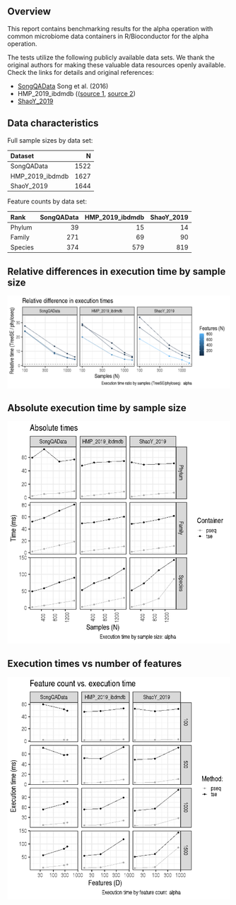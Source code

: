 Overview
--------

This report contains benchmarking results for the alpha operation with
common microbiome data containers in R/Bioconductor for the alpha
operation.

The tests utilize the following publicly available data sets. We thank
the original authors for making these valuable data resources openly
available. Check the links for details and original references:

-   [SongQAData](https://microbiome.github.io/microbiomeDataSets/reference/SongQAData.html)
    Song et al. (2016)
-   HMP\_2019\_ibdmdb (([source
    1](https://pubmed.ncbi.nlm.nih.gov/29311644/), [source
    2](https://pubmed.ncbi.nlm.nih.gov/31142855/))
-   [ShaoY\_2019](https://pubmed.ncbi.nlm.nih.gov/31534227/)

Data characteristics
--------------------

Full sample sizes by data set:

<table>
<thead>
<tr class="header">
<th style="text-align: left;">Dataset</th>
<th style="text-align: right;">N</th>
</tr>
</thead>
<tbody>
<tr class="odd">
<td style="text-align: left;">SongQAData</td>
<td style="text-align: right;">1522</td>
</tr>
<tr class="even">
<td style="text-align: left;">HMP_2019_ibdmdb</td>
<td style="text-align: right;">1627</td>
</tr>
<tr class="odd">
<td style="text-align: left;">ShaoY_2019</td>
<td style="text-align: right;">1644</td>
</tr>
</tbody>
</table>

Feature counts by data set:

<table>
<thead>
<tr class="header">
<th style="text-align: left;">Rank</th>
<th style="text-align: right;">SongQAData</th>
<th style="text-align: right;">HMP_2019_ibdmdb</th>
<th style="text-align: right;">ShaoY_2019</th>
</tr>
</thead>
<tbody>
<tr class="odd">
<td style="text-align: left;">Phylum</td>
<td style="text-align: right;">39</td>
<td style="text-align: right;">15</td>
<td style="text-align: right;">14</td>
</tr>
<tr class="even">
<td style="text-align: left;">Family</td>
<td style="text-align: right;">271</td>
<td style="text-align: right;">69</td>
<td style="text-align: right;">90</td>
</tr>
<tr class="odd">
<td style="text-align: left;">Species</td>
<td style="text-align: right;">374</td>
<td style="text-align: right;">579</td>
<td style="text-align: right;">819</td>
</tr>
</tbody>
</table>

Relative differences in execution time by sample size
-----------------------------------------------------

![](../reports/figs/alpha_first_ratio-1.png)

Absolute execution time by sample size
--------------------------------------

![](../reports/figs/alpha_abs_by_time-1.png)

Execution times vs number of features
-------------------------------------

![](../reports/figs/alpha_multi_ex_time-1.png)
